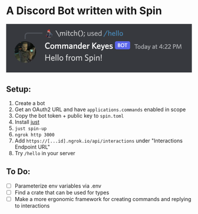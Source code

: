 # A Discord Bot written with Spin

![A discord bot replying to a slash command hello with "Hello from Spin!"](./hello_from_spin.png)

## Setup:

1. Create a bot
1. Get an OAuth2 URL and have `applications.commands` enabled in scope
1. Copy the bot token + public key to `spin.toml`
1. Install [just](https://github.com/casey/just)
1. `just spin-up`
1. `ngrok http 3000`
1. Add `https://[...id].ngrok.io/api/interactions` under "Interactions Endpoint URL"
1. Try `/hello` in your server

## To Do:

- [ ] Parameterize env variables via .env
- [ ] Find a crate that can be used for types
- [ ] Make a more ergonomic framework for creating commands and replying to
      interactions
